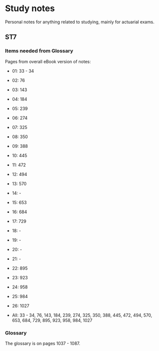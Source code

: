 # Study notes

Personal notes for anything related to studying, mainly for actuarial exams.


## ST7

### Items needed from Glossary
Pages from overall eBook version of notes:
* 01: 33 - 34
* 02: 76
* 03: 143
* 04: 184
* 05: 239
* 06: 274
* 07: 325
* 08: 350
* 09: 388
* 10: 445
* 11: 472
* 12: 494
* 13: 570
* 14: -
* 15: 653
* 16: 684
* 17: 729
* 18: -
* 19: -
* 20: -
* 21: -
* 22: 895
* 23: 923
* 24: 958
* 25: 984
* 26: 1027

* All: 33 - 34, 76, 143, 184, 239, 274, 325, 350, 388, 445, 472, 494, 570, 653, 684, 729, 895, 923, 958, 984, 1027

### Glossary
The glossary is on pages 1037 - 1087.
